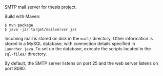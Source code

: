 SMTP mail server for thesis project.

Build with Maven:
```
$ mvn package
$ java -jar target/mailserver.jar
```

Incoming mail is stored on disk in the `mail/` directory.
Other information is stored in a MySQL database, with connection details
specified in `Launcher.java`.  To set up the database, execute the scripts
located in the `sql-files/` directory.

By default, the SMTP server listens on port 25 and the web server listens on
port 8080.
